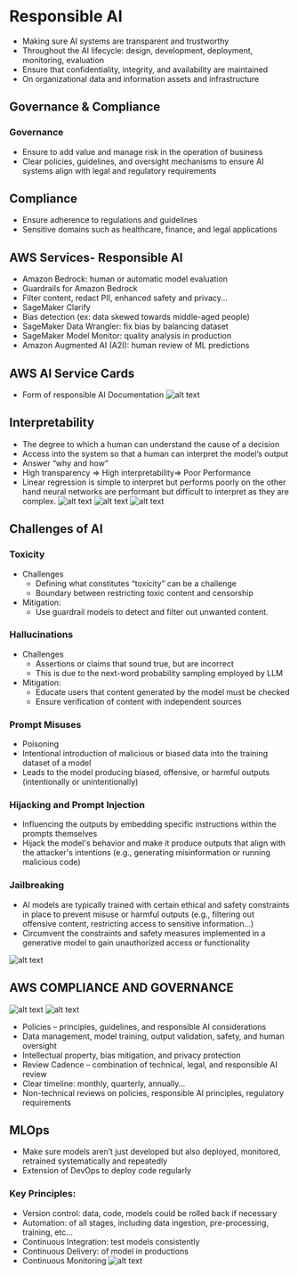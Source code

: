 # Responsible AI
- Making sure AI systems are transparent and trustworthy
- Throughout the AI lifecycle: design, development, deployment,
monitoring, evaluation
- Ensure that confidentiality, integrity, and availability are maintained
- On organizational data and information assets and infrastructure

## Governance & Compliance
### Governance
- Ensure to add value and manage risk in the operation of business
- Clear policies, guidelines, and oversight mechanisms to ensure AI systems align with legal and regulatory requirements
## Compliance
- Ensure adherence to regulations and guidelines
- Sensitive domains such as healthcare, finance, and legal applications

## AWS Services- Responsible AI
- Amazon Bedrock: human or automatic model evaluation
- Guardrails for Amazon Bedrock
- Filter content, redact PII, enhanced safety and privacy…
- SageMaker Clarify
- Bias detection (ex: data skewed towards middle-aged people)
- SageMaker Data Wrangler: fix bias by balancing dataset
- SageMaker Model Monitor: quality analysis in production
- Amazon Augmented AI (A2I): human review of ML predictions
## AWS AI Service Cards
- Form of responsible AI Documentation
![alt text](image-12.png)

## Interpretability
- The degree to which a human can understand the cause of a decision
- Access into the system so that a human can interpret the model’s output
- Answer “why and how”
- High transparency => High interpretability=> Poor Performance
- Linear regression is simple to interpret but performs poorly on the other hand neural networks are performant but difficult to interpret as they are complex.
![alt text](image-13.png)
![alt text](image-14.png)
![alt text](image-15.png)
## Challenges of AI
### Toxicity
- Challenges
    - Defining what constitutes “toxicity” can be a
    challenge
    - Boundary between restricting toxic content and censorship
- Mitigation:
    - Use guardrail models to detect and filter out
unwanted content.
### Hallucinations
- Challenges
    - Assertions or claims that sound true, but are incorrect
    - This is due to the next-word probability sampling employed by LLM
- Mitigation:
    - Educate users that content generated by
    the model must be checked
    - Ensure verification of content with independent sources
### Prompt Misuses
- Poisoning
- Intentional introduction of malicious or biased data into the training dataset of a model
- Leads to the model producing biased, offensive, or harmful outputs (intentionally or unintentionally)
### Hijacking and Prompt Injection
- Influencing the outputs by embedding specific
instructions within the prompts themselves
- Hijack the model's behavior and make it produce outputs that align with the attacker's intentions (e.g., generating misinformation or running malicious code)
### Jailbreaking
- AI models are typically trained with certain ethical and safety constraints in place to prevent misuse or harmful outputs (e.g., filtering out
offensive content, restricting access to sensitive information…)
- Circumvent the constraints and safety measures implemented in a generative model to gain unauthorized access or functionality

![alt text](image-16.png)
## AWS COMPLIANCE AND GOVERNANCE
![alt text](image-17.png)
![alt text](image-18.png)
 - Policies – principles, guidelines, and responsible AI considerations
 -  Data management, model training, output validation, safety, and human oversight
 - Intellectual property, bias mitigation, and privacy protection
 - Review Cadence – combination of technical, legal, and responsible AI review
 - Clear timeline: monthly, quarterly, annually…
- Non-technical reviews on policies, responsible AI principles, regulatory requirements

## MLOps
- Make sure models aren’t just developed but also deployed, monitored, retrained systematically and repeatedly
- Extension of DevOps to deploy code regularly
### Key Principles:
- Version control: data, code, models could be rolled back if necessary
- Automation: of all stages, including data ingestion, pre-processing, training, etc…
- Continuous Integration: test models consistently
- Continuous Delivery: of model in productions
- Continuous Monitoring
![alt text](image-19.png)